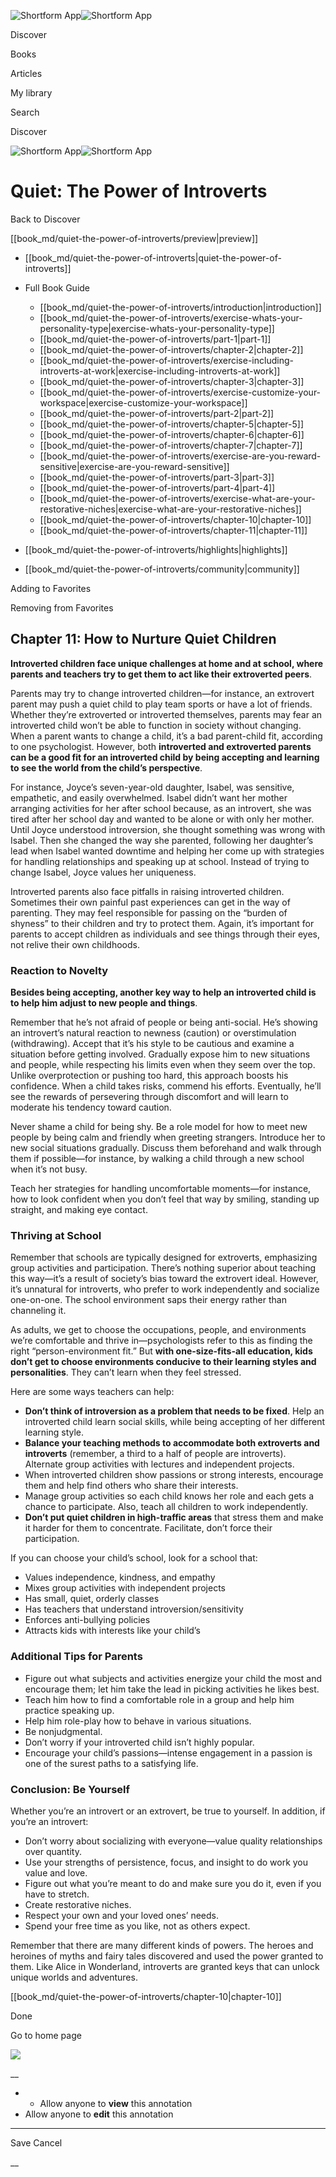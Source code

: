 ![Shortform App](/img/logo.36a2399e.svg)![Shortform App](/img/logo-dark.70c1b072.svg)

Discover

Books

Articles

My library

Search

Discover

![Shortform App](/img/logo.36a2399e.svg)![Shortform App](/img/logo-dark.70c1b072.svg)

# Quiet: The Power of Introverts

Back to Discover

[[book_md/quiet-the-power-of-introverts/preview|preview]]

  * [[book_md/quiet-the-power-of-introverts|quiet-the-power-of-introverts]]
  * Full Book Guide

    * [[book_md/quiet-the-power-of-introverts/introduction|introduction]]
    * [[book_md/quiet-the-power-of-introverts/exercise-whats-your-personality-type|exercise-whats-your-personality-type]]
    * [[book_md/quiet-the-power-of-introverts/part-1|part-1]]
    * [[book_md/quiet-the-power-of-introverts/chapter-2|chapter-2]]
    * [[book_md/quiet-the-power-of-introverts/exercise-including-introverts-at-work|exercise-including-introverts-at-work]]
    * [[book_md/quiet-the-power-of-introverts/chapter-3|chapter-3]]
    * [[book_md/quiet-the-power-of-introverts/exercise-customize-your-workspace|exercise-customize-your-workspace]]
    * [[book_md/quiet-the-power-of-introverts/part-2|part-2]]
    * [[book_md/quiet-the-power-of-introverts/chapter-5|chapter-5]]
    * [[book_md/quiet-the-power-of-introverts/chapter-6|chapter-6]]
    * [[book_md/quiet-the-power-of-introverts/chapter-7|chapter-7]]
    * [[book_md/quiet-the-power-of-introverts/exercise-are-you-reward-sensitive|exercise-are-you-reward-sensitive]]
    * [[book_md/quiet-the-power-of-introverts/part-3|part-3]]
    * [[book_md/quiet-the-power-of-introverts/part-4|part-4]]
    * [[book_md/quiet-the-power-of-introverts/exercise-what-are-your-restorative-niches|exercise-what-are-your-restorative-niches]]
    * [[book_md/quiet-the-power-of-introverts/chapter-10|chapter-10]]
    * [[book_md/quiet-the-power-of-introverts/chapter-11|chapter-11]]
  * [[book_md/quiet-the-power-of-introverts/highlights|highlights]]
  * [[book_md/quiet-the-power-of-introverts/community|community]]



Adding to Favorites 

Removing from Favorites 

## Chapter 11: How to Nurture Quiet Children

**Introverted children face unique challenges at home and at school, where parents and teachers try to get them to act like their extroverted peers**.

Parents may try to change introverted children—for instance, an extrovert parent may push a quiet child to play team sports or have a lot of friends. Whether they’re extroverted or introverted themselves, parents may fear an introverted child won’t be able to function in society without changing. When a parent wants to change a child, it’s a bad parent-child fit, according to one psychologist. However, both **introverted and extroverted parents can be a good fit for an introverted child by being accepting and learning to see the world from the child’s perspective**.

For instance, Joyce’s seven-year-old daughter, Isabel, was sensitive, empathetic, and easily overwhelmed. Isabel didn’t want her mother arranging activities for her after school because, as an introvert, she was tired after her school day and wanted to be alone or with only her mother. Until Joyce understood introversion, she thought something was wrong with Isabel. Then she changed the way she parented, following her daughter’s lead when Isabel wanted downtime and helping her come up with strategies for handling relationships and speaking up at school. Instead of trying to change Isabel, Joyce values her uniqueness.

Introverted parents also face pitfalls in raising introverted children. Sometimes their own painful past experiences can get in the way of parenting. They may feel responsible for passing on the “burden of shyness” to their children and try to protect them. Again, it’s important for parents to accept children as individuals and see things through their eyes, not relive their own childhoods.

### Reaction to Novelty

**Besides being accepting, another key way to help an introverted child is to help him adjust to new people and things**.

Remember that he’s not afraid of people or being anti-social. He’s showing an introvert’s natural reaction to newness (caution) or overstimulation (withdrawing). Accept that it’s his style to be cautious and examine a situation before getting involved. Gradually expose him to new situations and people, while respecting his limits even when they seem over the top. Unlike overprotection or pushing too hard, this approach boosts his confidence. When a child takes risks, commend his efforts. Eventually, he’ll see the rewards of persevering through discomfort and will learn to moderate his tendency toward caution.

Never shame a child for being shy. Be a role model for how to meet new people by being calm and friendly when greeting strangers. Introduce her to new social situations gradually. Discuss them beforehand and walk through them if possible—for instance, by walking a child through a new school when it’s not busy.

Teach her strategies for handling uncomfortable moments—for instance, how to look confident when you don’t feel that way by smiling, standing up straight, and making eye contact.

### Thriving at School

Remember that schools are typically designed for extroverts, emphasizing group activities and participation. There’s nothing superior about teaching this way—it’s a result of society’s bias toward the extrovert ideal. However, it’s unnatural for introverts, who prefer to work independently and socialize one-on-one. The school environment saps their energy rather than channeling it.

As adults, we get to choose the occupations, people, and environments we’re comfortable and thrive in—psychologists refer to this as finding the right “person-environment fit.” But **with one-size-fits-all education, kids don’t get to choose environments conducive to their learning styles and personalities**. They can’t learn when they feel stressed.

Here are some ways teachers can help:

  * **Don’t think of introversion as a problem that needs to be fixed**. Help an introverted child learn social skills, while being accepting of her different learning style.
  * **Balance your teaching methods to accommodate both extroverts and introverts** (remember, a third to a half of people are introverts). Alternate group activities with lectures and independent projects.
  * When introverted children show passions or strong interests, encourage them and help find others who share their interests.
  * Manage group activities so each child knows her role and each gets a chance to participate. Also, teach all children to work independently.
  * **Don’t put quiet children in high-traffic areas** that stress them and make it harder for them to concentrate. Facilitate, don’t force their participation.



If you can choose your child’s school, look for a school that:

  * Values independence, kindness, and empathy
  * Mixes group activities with independent projects
  * Has small, quiet, orderly classes
  * Has teachers that understand introversion/sensitivity
  * Enforces anti-bullying policies
  * Attracts kids with interests like your child’s



### Additional Tips for Parents

  * Figure out what subjects and activities energize your child the most and encourage them; let him take the lead in picking activities he likes best.
  * Teach him how to find a comfortable role in a group and help him practice speaking up.
  * Help him role-play how to behave in various situations.
  * Be nonjudgmental.
  * Don’t worry if your introverted child isn’t highly popular.
  * Encourage your child’s passions—intense engagement in a passion is one of the surest paths to a satisfying life.



### Conclusion: Be Yourself

Whether you’re an introvert or an extrovert, be true to yourself. In addition, if you’re an introvert:

  * Don’t worry about socializing with everyone—value quality relationships over quantity.
  * Use your strengths of persistence, focus, and insight to do work you value and love.
  * Figure out what you’re meant to do and make sure you do it, even if you have to stretch. 
  * Create restorative niches.
  * Respect your own and your loved ones’ needs.
  * Spend your free time as you like, not as others expect.



Remember that there are many different kinds of powers. The heroes and heroines of myths and fairy tales discovered and used the power granted to them. Like Alice in Wonderland, introverts are granted keys that can unlock unique worlds and adventures.

[[book_md/quiet-the-power-of-introverts/chapter-10|chapter-10]]

Done

Go to home page 

![](https://bat.bing.com/action/0?ti=56018282&Ver=2&mid=40176f6f-386c-43a8-8ebb-7e3d92a80fa0&sid=f30c5e70639211ee87d33f0876d93783&vid=f30c9700639211eeb3a75d830392c94f&vids=0&msclkid=N&pi=0&lg=en-US&sw=800&sh=600&sc=24&nwd=1&tl=Shortform%20%7C%20Book&p=https%3A%2F%2Fwww.shortform.com%2Fapp%2Fbook%2Fquiet-the-power-of-introverts%2Fchapter-11&r=&lt=386&evt=pageLoad&sv=1&rn=916740)

__

  *   * Allow anyone to **view** this annotation
  * Allow anyone to **edit** this annotation



* * *

Save Cancel

__



